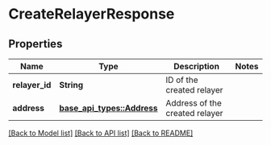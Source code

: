 # CreateRelayerResponse

## Properties

Name | Type | Description | Notes
------------ | ------------- | ------------- | -------------
**relayer_id** | **String** | ID of the created relayer | 
**address** | [**base_api_types::Address**](base_api_types::Address.md) | Address of the created relayer | 

[[Back to Model list]](../README.md#documentation-for-models) [[Back to API list]](../README.md#documentation-for-api-endpoints) [[Back to README]](../README.md)



